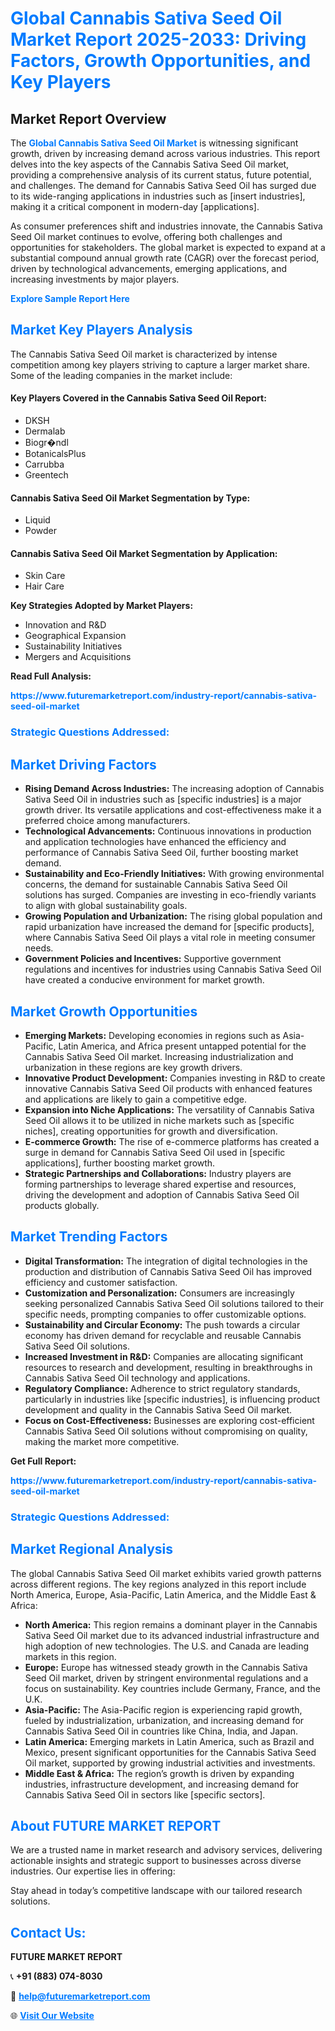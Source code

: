 <h1 style="color: #007BFF;">Global Cannabis Sativa Seed Oil Market Report 2025-2033: Driving Factors, Growth Opportunities, and Key Players</h1>

<section id="overview">
<h2>Market Report Overview</h2>
<p>The <a href="https://www.futuremarketreport.com/industry-report/cannabis-sativa-seed-oil-market" style="color: #007BFF; text-decoration: none;"><strong>Global Cannabis Sativa Seed Oil Market</strong></a> is witnessing significant growth, driven by increasing demand across various industries. This report delves into the key aspects of the Cannabis Sativa Seed Oil market, providing a comprehensive analysis of its current status, future potential, and challenges. The demand for Cannabis Sativa Seed Oil has surged due to its wide-ranging applications in industries such as [insert industries], making it a critical component in modern-day [applications].</p>
<p>As consumer preferences shift and industries innovate, the Cannabis Sativa Seed Oil market continues to evolve, offering both challenges and opportunities for stakeholders. The global market is expected to expand at a substantial compound annual growth rate (CAGR) over the forecast period, driven by technological advancements, emerging applications, and increasing investments by major players.</p>
</section>

<section id="overview">
<p><a href="https://www.futuremarketreport.com/request-sample/reportId=36720" style="color: #007BFF; text-decoration: none;"><strong>Explore Sample Report Here</strong></a></p>
</section>

<section id="key-players">
<h2 style="color: #007BFF;">Market Key Players Analysis</h2>
<p>The Cannabis Sativa Seed Oil market is characterized by intense competition among key players striving to capture a larger market share. Some of the leading companies in the market include:</p>
<h4>Key Players Covered in the Cannabis Sativa Seed Oil Report:</h4>
<ul><li>DKSH</li><li>Dermalab</li><li>Biogr�ndl</li><li>BotanicalsPlus</li><li>Carrubba</li><li>Greentech</li></ul>
<h4>Cannabis Sativa Seed Oil Market Segmentation by Type:</h4>
<ul><li>Liquid</li><li>Powder</li></ul>

<h4>Cannabis Sativa Seed Oil Market Segmentation by Application:</h4>
<ul><li>Skin Care</li><li>Hair Care</li></ul>
<p><strong>Key Strategies Adopted by Market Players:</strong></p>
<ul>
<li>Innovation and R&D</li>
<li>Geographical Expansion</li>
<li>Sustainability Initiatives</li>
<li>Mergers and Acquisitions</li>
</ul>
</section>

<section>
<p><strong>Read Full Analysis: </strong></p><a href="https://www.futuremarketreport.com/industry-report/cannabis-sativa-seed-oil-market" style="color: #007BFF; text-decoration: none;"><strong>https://www.futuremarketreport.com/industry-report/cannabis-sativa-seed-oil-market</strong></a>
<h3 style="color: #007BFF;">Strategic Questions Addressed:</h3>
</section>

<section id="driving-factors">
<h2 style="color: #007BFF;">Market Driving Factors</h2>
<ul>
<li><strong>Rising Demand Across Industries:</strong> The increasing adoption of Cannabis Sativa Seed Oil in industries such as [specific industries] is a major growth driver. Its versatile applications and cost-effectiveness make it a preferred choice among manufacturers.</li>
<li><strong>Technological Advancements:</strong> Continuous innovations in production and application technologies have enhanced the efficiency and performance of Cannabis Sativa Seed Oil, further boosting market demand.</li>
<li><strong>Sustainability and Eco-Friendly Initiatives:</strong> With growing environmental concerns, the demand for sustainable Cannabis Sativa Seed Oil solutions has surged. Companies are investing in eco-friendly variants to align with global sustainability goals.</li>
<li><strong>Growing Population and Urbanization:</strong> The rising global population and rapid urbanization have increased the demand for [specific products], where Cannabis Sativa Seed Oil plays a vital role in meeting consumer needs.</li>
<li><strong>Government Policies and Incentives:</strong> Supportive government regulations and incentives for industries using Cannabis Sativa Seed Oil have created a conducive environment for market growth.</li>
</ul>
</section>

<section id="growth-opportunities">
<h2 style="color: #007BFF;">Market Growth Opportunities</h2>
<ul>
<li><strong>Emerging Markets:</strong> Developing economies in regions such as Asia-Pacific, Latin America, and Africa present untapped potential for the Cannabis Sativa Seed Oil market. Increasing industrialization and urbanization in these regions are key growth drivers.</li>
<li><strong>Innovative Product Development:</strong> Companies investing in R&D to create innovative Cannabis Sativa Seed Oil products with enhanced features and applications are likely to gain a competitive edge.</li>
<li><strong>Expansion into Niche Applications:</strong> The versatility of Cannabis Sativa Seed Oil allows it to be utilized in niche markets such as [specific niches], creating opportunities for growth and diversification.</li>
<li><strong>E-commerce Growth:</strong> The rise of e-commerce platforms has created a surge in demand for Cannabis Sativa Seed Oil used in [specific applications], further boosting market growth.</li>
<li><strong>Strategic Partnerships and Collaborations:</strong> Industry players are forming partnerships to leverage shared expertise and resources, driving the development and adoption of Cannabis Sativa Seed Oil products globally.</li>
</ul>
</section>

<section id="trending-factors">
<h2 style="color: #007BFF;">Market Trending Factors</h2>
<ul>
<li><strong>Digital Transformation:</strong> The integration of digital technologies in the production and distribution of Cannabis Sativa Seed Oil has improved efficiency and customer satisfaction.</li>
<li><strong>Customization and Personalization:</strong> Consumers are increasingly seeking personalized Cannabis Sativa Seed Oil solutions tailored to their specific needs, prompting companies to offer customizable options.</li>
<li><strong>Sustainability and Circular Economy:</strong> The push towards a circular economy has driven demand for recyclable and reusable Cannabis Sativa Seed Oil solutions.</li>
<li><strong>Increased Investment in R&D:</strong> Companies are allocating significant resources to research and development, resulting in breakthroughs in Cannabis Sativa Seed Oil technology and applications.</li>
<li><strong>Regulatory Compliance:</strong> Adherence to strict regulatory standards, particularly in industries like [specific industries], is influencing product development and quality in the Cannabis Sativa Seed Oil market.</li>
<li><strong>Focus on Cost-Effectiveness:</strong> Businesses are exploring cost-efficient Cannabis Sativa Seed Oil solutions without compromising on quality, making the market more competitive.</li>
</ul>
</section>

<section>
<p><strong>Get Full Report: </strong></p><a href="https://www.futuremarketreport.com/industry-report/cannabis-sativa-seed-oil-market" style="color: #007BFF; text-decoration: none;"><strong>https://www.futuremarketreport.com/industry-report/cannabis-sativa-seed-oil-market</strong></a>
<h3 style="color: #007BFF;">Strategic Questions Addressed:</h3>
</section>


<section id="regional-analysis">
<h2 style="color: #007BFF;">Market Regional Analysis</h2>
<p>The global Cannabis Sativa Seed Oil market exhibits varied growth patterns across different regions. The key regions analyzed in this report include North America, Europe, Asia-Pacific, Latin America, and the Middle East & Africa:</p>
<ul>
<li><strong>North America:</strong> This region remains a dominant player in the Cannabis Sativa Seed Oil market due to its advanced industrial infrastructure and high adoption of new technologies. The U.S. and Canada are leading markets in this region.</li>
<li><strong>Europe:</strong> Europe has witnessed steady growth in the Cannabis Sativa Seed Oil market, driven by stringent environmental regulations and a focus on sustainability. Key countries include Germany, France, and the U.K.</li>
<li><strong>Asia-Pacific:</strong> The Asia-Pacific region is experiencing rapid growth, fueled by industrialization, urbanization, and increasing demand for Cannabis Sativa Seed Oil in countries like China, India, and Japan.</li>
<li><strong>Latin America:</strong> Emerging markets in Latin America, such as Brazil and Mexico, present significant opportunities for the Cannabis Sativa Seed Oil market, supported by growing industrial activities and investments.</li>
<li><strong>Middle East & Africa:</strong> The region’s growth is driven by expanding industries, infrastructure development, and increasing demand for Cannabis Sativa Seed Oil in sectors like [specific sectors].</li>
</ul>
</section>

<footer>
<h2 style="color: #007BFF;">About FUTURE MARKET REPORT</h2>
<p>We are a trusted name in market research and advisory services, delivering actionable insights and strategic support to businesses across diverse industries. Our expertise lies in offering:</p>

<p>Stay ahead in today’s competitive landscape with our tailored research solutions.</p>

<h2 style="color: #007BFF;">Contact Us:</h2>
<p><strong>FUTURE MARKET REPORT</strong></p>
<p>📞 <strong>+91 (883) 074-8030</strong></p>
<p>📧 <strong><a href="mailto:help@futuremarketreport.com" style="color: #007BFF;">help@futuremarketreport.com</a></strong></p>
<p>🌐 <strong><a href="https://www.futuremarketreport.com/" style="color: #007BFF;">Visit Our Website</a></strong></p>
</footer>